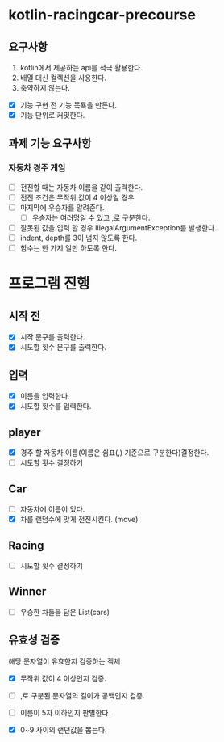 # kotlin-racingcar-precourse

## 요구사항
1. kotlin에서 제공하는 api를 적극 활용한다.
2. 배열 대신 컬렉션을 사용한다.
3. 축약하지 않는다.

- [x] 기능 구현 전 기능 목룍을 만든다.
- [x] 기능 단위로 커밋한다.

## 과제 기능 요구사항
### 자동차 경주 게임
- [ ] 전진할 때는 자동차 이름을 같이 출력한다.
- [ ] 전진 조건은 무작위 값이 4 이상일 경우
- [ ] 마지막에 우승자를 알려준다.
  - [ ] 우승자는 여러명일 수 있고 ,로 구분한다.
- [ ] 잘못된 값을 입력 할 경우 IllegalArgumentException를 발생한다.
- [ ] indent, depth를 3이 넘지 않도록 한다.
- [ ] 함수는 한 가지 일만 하도록 한다.

# 프로그램 진행
## 시작 전
- [x] 시작 문구를 출력한다.
- [x] 시도할 횟수 문구를 출력한다.
## 입력
- [x] 이름을 입력한다.
- [x] 시도할 횟수를 입력한다.
##  player
- [x] 경주 할 자동차 이름(이름은 쉼표(,) 기준으로 구분한다)결정한다.
- [ ] 시도할 횟수 결정하기
## Car
- [ ] 자동차에 이름이 있다.
- [x] 차를 랜덤수에 맞게 전진시킨다. (move)
## Racing
- [ ] 시도할 횟수 결정하기

## Winner
- [ ] 우승한 차들을 담은 List(cars)

## 유효성 검증
해당 문자열이 유효한지 검증하는 객체
- [x] 무작위 값이 4 이상인지 검증.
- [ ] ,로 구분된 문자열의 길이가 공백인지 검증.
- [ ] 이름이 5자 이하인지 판별한다.
- [x] 0~9 사이의 랜던값을 뽑는다.

